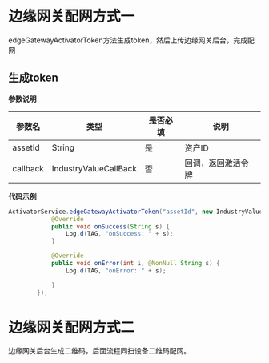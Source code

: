 # 边缘网关配网方式一

edgeGatewayActivatorToken方法生成token，然后上传边缘网关后台，完成配网

## 生成token

**参数说明**

| 参数名 | 类型 | 是否必填 | 说明 |
| ------ | ---- | -------- | ---- |
| assetId | String | 是 | 资产ID |
| callback | IndustryValueCallBack<String> | 否 | 回调，返回激活令牌 |

**代码示例**

```java
ActivatorService.edgeGatewayActivatorToken("assetId", new IndustryValueCallBack<String>() {
            @Override
            public void onSuccess(String s) {
                Log.d(TAG, "onSuccess: " + s);
            }

            @Override
            public void onError(int i, @NonNull String s) {
                Log.d(TAG, "onError: " + s);

            }
        });
```

# 边缘网关配网方式二

边缘网关后台生成二维码，后面流程同扫设备二维码配网。

